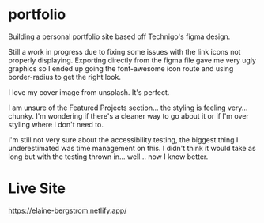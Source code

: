 # portfolio
Building a personal portfolio site based off Technigo's figma design.

Still a work in progress due to fixing some issues with the link icons not properly displaying. Exporting directly from the figma file gave me very ugly graphics so I ended up going the font-awesome icon route and using border-radius to get the right look. 

I love my cover image from unsplash. It's perfect.

I am unsure of the Featured Projects section... the styling is feeling very... chunky. I'm wondering if there's a cleaner way to go about it or if I'm over styling where I don't need to.

I'm still not very sure about the accessibility testing, the biggest thing I underestimated was time management on this. I didn't think it would take as long but with the testing thrown in... well... now I know better. 

# Live Site

https://elaine-bergstrom.netlify.app/

